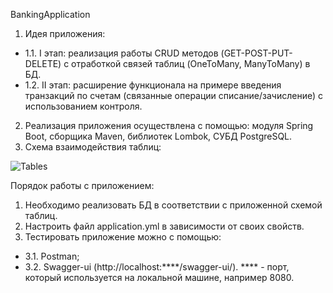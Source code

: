 BankingApplication


1. Идея приложения:
- 1.1. I этап: реализация работы CRUD методов (GET-POST-PUT-DELETE) с отработкой связей таблиц (OneToMany, ManyToMany) в БД.
- 1.2. II этап: расширение функционала на примере введения транзакций по счетам (связанные операции списание/зачисление) с использованием контроля.
2. Реализация приложения осуществлена с помощью: модуля Spring Boot, сборщика Maven, библиотек Lombok, СУБД PostgreSQL.
3. Схема взаимодействия таблиц:

![Tables](https://user-images.githubusercontent.com/96749989/182694857-fcea5776-4638-4c94-a7d4-74853bdaf77f.png)


Порядок работы с приложением:

1. Необходимо реализовать БД в соответствии с приложенной схемой таблиц.
2. Настроить файл application.yml в зависимости от своих свойств.
3. Тестировать приложение можно с помощью:
- 3.1. Postman;
- 3.2. Swagger-ui (http://localhost:****/swagger-ui/). **** - порт, который используется на локальной машине, например 8080.
